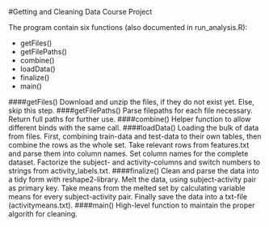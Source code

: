 #Getting and Cleaning Data Course Project

The program contain six functions (also documented in run_analysis.R):
* getFiles()
* getFilePaths() 
* combine()
* loadData() 
* finalize()
* main() 

####getFiles()
Download and unzip the files, if they do not exist yet. Else, skip this step.
####getFilePaths()
Parse filepaths for each file necessary. Return full paths for further use.
####combine()
Helper function to allow different binds with the same call.
####loadData()
Loading the bulk of data from files. 
First, combining train-data and test-data to their own tables, then combine the rows as the whole set.
Take relevant rows from features.txt and parse them into column names. Set column names for the complete dataset.
Factorize the subject- and activity-columns and switch numbers to strings from activity_labels.txt.
####finalize()
Clean and parse the data into a tidy form with reshape2-library.
Melt the data, using subject-activity pair as primary key.
Take means from the melted set by calculating variable means for every subject-activity pair. 
Finally save the data into a txt-file (activitymeans.txt).
####main()
High-level function to maintain the proper algorith for cleaning.
